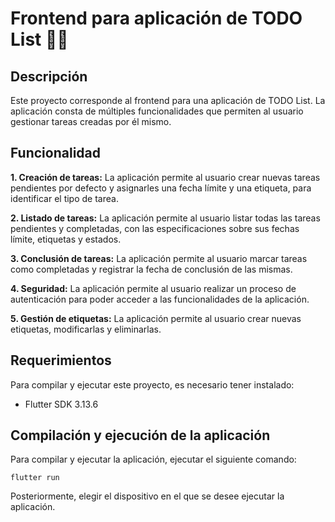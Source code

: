 # Frontend para aplicación de TODO List 📆✅

## Descripción

Este proyecto corresponde al frontend para una aplicación de TODO List. La aplicación consta de múltiples funcionalidades que permiten al usuario gestionar tareas creadas por él mismo.

## Funcionalidad

**1. Creación de tareas:** La aplicación permite al usuario crear nuevas tareas pendientes por defecto y asignarles una fecha límite y una etiqueta, para identificar el tipo de tarea.

**2. Listado de tareas:** La aplicación permite al usuario listar todas las tareas pendientes y completadas, con las especificaciones sobre sus fechas límite, etiquetas y estados.

**3. Conclusión de tareas:** La aplicación permite al usuario marcar tareas como completadas y registrar la fecha de conclusión de las mismas.

**4. Seguridad:** La aplicación permite al usuario realizar un proceso de autenticación para poder acceder a las funcionalidades de la aplicación.

**5. Gestión de etiquetas:** La aplicación permite al usuario crear nuevas etiquetas, modificarlas y eliminarlas.

## Requerimientos

Para compilar y ejecutar este proyecto, es necesario tener instalado:

 - Flutter SDK 3.13.6

## Compilación y ejecución de la aplicación

Para compilar y ejecutar la aplicación, ejecutar el siguiente comando:

```
flutter run
```

Posteriormente, elegir el dispositivo en el que se desee ejecutar la aplicación.
